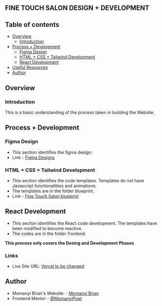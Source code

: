 ## FINE TOUCH SALON DESIGN + DEVELOPMENT

## Table of contents

- [Overview](#overview)
    - [Introduction](#introduction)
- [Process + Development](#process-+-development)
    - [Figma Design](#figma-design)
    - [HTML + CSS + Tailwind Development](#html-+-css+-tailwind-development)
    - [React Development](#react-development)
- [Useful Resources](#useful-resources)
- [Author](#author)


## Overview

### Introduction

This is a basic understanding of the process taken in building the Website.

## Process + Development

### Figma Design
- This section identifies the figma design:
- Link - [Figma Designs](https://www.figma.com/file/sfHfVuCdqiYr0hbGf9o0ov/Fine-Touch-Salon?type=design&node-id=0%3A1&mode=design&t=b85a86eXiD99hvKE-1)

### HTML + CSS + Tailwind Development
- This section identifies the code templates. Templates do not have Javascript functionalitiies and animations.
- The templates are in the folder blueprint.
- Link - [Fine Touch Salon blueprint]()

## React Development
- This section identifies the React code development. The templates have been modified to become reactive. 
- The codes are in the folder frontend.

**This process only covers the Desing and Development Phases**

### Links

- Live Site URL: [Vercel to be changed]()

## Author

- Momanyi Brian's Website: - [Momanyi Brian](https://momanyi-brian-portfolio.vercel.app)
- Frontend Mentor - [@MomanyiPoet](https://www.frontendmentor.io/profile/MomanyiPoet)

